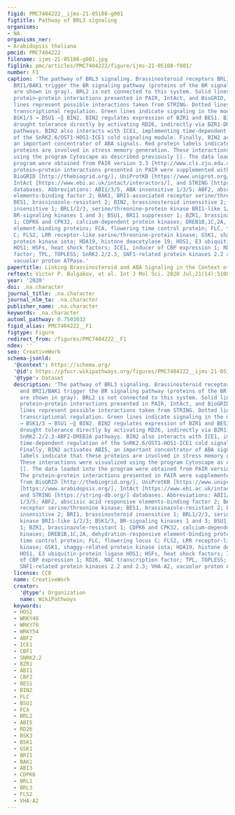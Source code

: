 ```yaml
---
figid: PMC7404222__ijms-21-05108-g001
figtitle: Pathway of BRL3 signaling
organisms:
- NA
organisms_ner:
- Arabidopsis thaliana
pmcid: PMC7404222
filename: ijms-21-05108-g001.jpg
figlink: pmc/articles/PMC7404222/figure/ijms-21-05108-f001/
number: F1
caption: 'The pathway of BRL3 signaling. Brassinosteroid receptors BRL1, BRL3, and
  BRI1/BAK1 trigger the BR signaling pathway (proteins of the BR signaling system
  are shown in gray). BRL2 is not connected to this system. Solid lines represent
  protein–protein interactions presented in PAIR, IntAct, and BioGRID, and dashed
  lines represent possible interactions taken from STRING. Dotted lines represent
  transcriptional regulation. Green lines indicate signaling in the module BRL3 →
  BSK1/3 → BSU1 ―‖ BIN2. BIN2 regulates expression of BZR1 and BES1. BIN2 regulates
  drought tolerance directly by activating RD26, indirectly via BZR1-DREB1B and SnRK2.2/2.3-ABF2-DREB2A
  pathways. BIN2 also interacts with ICE1, implementing time-dependent regulation
  of the SnRK2.6/OST1-HOS1-ICE1 cold signaling module. Finally, BIN2 activates ABI5,
  an important concentrator of ABA signals. Red protein labels indicate that these
  proteins are involved in stress memory generation. These interactions were visualized
  using the program Cytoscape as described previously []. The data loaded into the
  program were obtained from PAIR version 3.3 [http://www.cls.zju.edu.cn/pair/]. The
  protein–protein interactions presented in PAIR were supplemented with data from
  BioGRID [http://thebiogrid.org/], UniProtKB [https://www.uniprot.org/], TAIR [https://www.arabidopsis.org/],
  IntAct [https://www.ebi.ac.uk/intact/interactors/], and STRING [https://string-db.org/]
  databases. Abbreviations: ABI1/3/5, ABA insensitive 1/3/5; ABF2, abscisic acid responsive
  elements-binding factor 2; BAK1, BRI1-associated receptor serine/threonine kinase;
  BES1, brassinazole-resistant 2; BIN2, brassinosteroid insensitive 2; BRI1, brassinosteroid
  insensitive 1; BRL1/2/3, serine/threonine-protein kinase BRI1-like 1/2/3; BSK1/3,
  BR-signaling kinases 1 and 3; BSU1, BRI1 suppressor 1; BZR1, brassinazole-resistant
  1; CDPK6 and CPK32, calcium-dependent protein kinases; DREB1B,1C,2A, dehydration-responsive
  element-binding proteins; FCA, flowering time control protein; FLC, flowering locus
  C; FLS2, LRR receptor-like serine/threonine-protein kinase; GSK1, shaggy-related
  protein kinase iota; HDA19, histone deacetylase 19; HOS1, E3 ubiquitin-protein ligase
  HOS1; HSFs, heat shock factors; ICE1, inducer of CBP expression 1; RD26, NAC transcription
  factor; TPL, TOPLESS; SnRK2.2/2.3, SNF1-related protein kinases 2.2 and 2.3; VHA-A2,
  vacuolar proton ATPase.'
papertitle: Linking Brassinosteroid and ABA Signaling in the Context of Stress Acclimation.
reftext: Victor P. Bulgakov, et al. Int J Mol Sci. 2020 Jul;21(14):5108.
year: '2020'
doi: .na.character
journal_title: .na.character
journal_nlm_ta: .na.character
publisher_name: .na.character
keywords: .na.character
automl_pathway: 0.7503032
figid_alias: PMC7404222__F1
figtype: Figure
redirect_from: /figures/PMC7404222__F1
ndex: ''
seo: CreativeWork
schema-jsonld:
  '@context': https://schema.org/
  '@id': https://pfocr.wikipathways.org/figures/PMC7404222__ijms-21-05108-g001.html
  '@type': Dataset
  description: 'The pathway of BRL3 signaling. Brassinosteroid receptors BRL1, BRL3,
    and BRI1/BAK1 trigger the BR signaling pathway (proteins of the BR signaling system
    are shown in gray). BRL2 is not connected to this system. Solid lines represent
    protein–protein interactions presented in PAIR, IntAct, and BioGRID, and dashed
    lines represent possible interactions taken from STRING. Dotted lines represent
    transcriptional regulation. Green lines indicate signaling in the module BRL3
    → BSK1/3 → BSU1 ―‖ BIN2. BIN2 regulates expression of BZR1 and BES1. BIN2 regulates
    drought tolerance directly by activating RD26, indirectly via BZR1-DREB1B and
    SnRK2.2/2.3-ABF2-DREB2A pathways. BIN2 also interacts with ICE1, implementing
    time-dependent regulation of the SnRK2.6/OST1-HOS1-ICE1 cold signaling module.
    Finally, BIN2 activates ABI5, an important concentrator of ABA signals. Red protein
    labels indicate that these proteins are involved in stress memory generation.
    These interactions were visualized using the program Cytoscape as described previously
    []. The data loaded into the program were obtained from PAIR version 3.3 [http://www.cls.zju.edu.cn/pair/].
    The protein–protein interactions presented in PAIR were supplemented with data
    from BioGRID [http://thebiogrid.org/], UniProtKB [https://www.uniprot.org/], TAIR
    [https://www.arabidopsis.org/], IntAct [https://www.ebi.ac.uk/intact/interactors/],
    and STRING [https://string-db.org/] databases. Abbreviations: ABI1/3/5, ABA insensitive
    1/3/5; ABF2, abscisic acid responsive elements-binding factor 2; BAK1, BRI1-associated
    receptor serine/threonine kinase; BES1, brassinazole-resistant 2; BIN2, brassinosteroid
    insensitive 2; BRI1, brassinosteroid insensitive 1; BRL1/2/3, serine/threonine-protein
    kinase BRI1-like 1/2/3; BSK1/3, BR-signaling kinases 1 and 3; BSU1, BRI1 suppressor
    1; BZR1, brassinazole-resistant 1; CDPK6 and CPK32, calcium-dependent protein
    kinases; DREB1B,1C,2A, dehydration-responsive element-binding proteins; FCA, flowering
    time control protein; FLC, flowering locus C; FLS2, LRR receptor-like serine/threonine-protein
    kinase; GSK1, shaggy-related protein kinase iota; HDA19, histone deacetylase 19;
    HOS1, E3 ubiquitin-protein ligase HOS1; HSFs, heat shock factors; ICE1, inducer
    of CBP expression 1; RD26, NAC transcription factor; TPL, TOPLESS; SnRK2.2/2.3,
    SNF1-related protein kinases 2.2 and 2.3; VHA-A2, vacuolar proton ATPase.'
  license: CC0
  name: CreativeWork
  creator:
    '@type': Organization
    name: WikiPathways
  keywords:
  - HOS1
  - WRKY46
  - WRKY70
  - WRKY54
  - ABF2
  - ICE1
  - CBF1
  - SNRK2.2
  - BZR1
  - ABI1
  - CBF2
  - BES1
  - BIN2
  - FLC
  - BSU1
  - FCA
  - BRL2
  - ABI5
  - RD26
  - BSK3
  - BSK1
  - GSK1
  - BRI1
  - BAK1
  - ABI3
  - CDPK6
  - BRL1
  - BRL3
  - FLS2
  - VHA-A2
---
```

